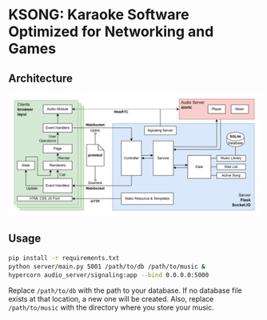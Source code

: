 # KSONG: Karaoke Software Optimized for Networking and Games

## Architecture

![](ksong-arch.drawio.png) 

## Usage

```bash
pip install -r requirements.txt
python server/main.py 5001 /path/to/db /path/to/music &
hypercorn audio_server/signaling:app --bind 0.0.0.0:5000
```

Replace `/path/to/db` with the path to your database. If no database file exists at that location, a new one will be created. Also, replace `/path/to/music` with the directory where you store your music.